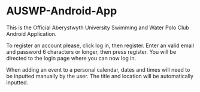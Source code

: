 # AUSWP-Android-App

This is the Official Aberystwyth University Swimming and Water Polo Club Android Application.

To register an account please, click log in, then register.
Enter an valid email and password 6 characters or longer, then press register.
You will be directed to the login page where you can now log in.

When adding an event to a personal calendar, dates and times will need to be inputted manually by the user.
The title and location will be automatically inputted.
